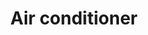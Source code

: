 ---
title: Air conditioner
tags: ["air", "conditioner", "cooler", "machine", "cool"]
icon: air-conditioner
svg: '<svg xmlns="http://www.w3.org/2000/svg" width="24" height="24" fill="none" viewBox="0 0 24 24" stroke-width="1.5" stroke-linecap="round" stroke-linejoin="round" stroke="currentColor"><path d="M18.346 4.5H5.654c-.629 0-1.154.525-1.154 1.154v5.77c0 .628.525 1.153 1.154 1.153h12.692c.629 0 1.154-.525 1.154-1.154v-5.77c0-.628-.525-1.153-1.154-1.153"/><path d="M16.615 12.577v-2.308c0-.628-.525-1.154-1.153-1.154H8.537c-.628 0-1.153.526-1.153 1.154v2.308m-.577 5.77c1.64 0 1.73-1.604 1.73-2.886m8.654 2.885c-1.64 0-1.73-1.603-1.73-2.885M12 19.5v-4.039"/></svg>'
---